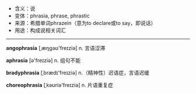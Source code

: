 - <span class="definition">含义：说</span>
- <span class="definition">变体：phrasia, phrase, phrastic</span>
- <span class="definition">来源：希腊单词phrazein（意为to declare或to say，即说话）</span>
- <span class="definition">用途：构成说相关词汇</span>

---

<span class="vocabulary">**angophrasia**</span> [ˌæŋgəʊ'freɪziә] n. 言语涩滞

<span class="vocabulary">**aphrasia**</span> [ә'freɪziә] n. 组句不能

<span class="vocabulary">**bradyphrasia**</span> [ˌbrædɪ'freɪziә] n.（精神性）迟语症，言语迟缓

<span class="vocabulary">**choreophrasia**</span> [ˌkəʊriә'freɪziә] n. 片语重复症


